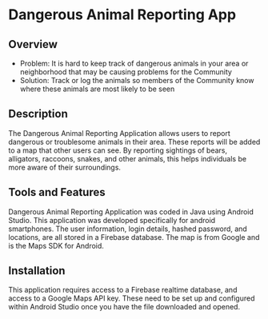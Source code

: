 # Dangerous Animal Reporting App

## Overview
* Problem: It is hard to keep track of dangerous animals in your area or neighborhood that may be causing problems for the Community
* Solution: Track or log the animals so members of the Community know where these animals are most likely to be seen
## Description
The Dangerous Animal Reporting Application allows users to report dangerous or troublesome animals in their area. These reports will be added to a map that other users can see. By reporting sightings of bears, alligators, raccoons, snakes, and other animals, this helps individuals be more aware of their surroundings.
## Tools and Features
Dangerous Animal Reporting Application was coded in Java using Android Studio. This application was developed specifically for android smartphones. The user information, login details, hashed password, and locations, are all stored in a Firebase database. The map is from Google and is the Maps SDK for Android.
## Installation
This application requires access to a Firebase realtime database, and access to a Google Maps API key. These need to be set up and configured within Android Studio once you have the file downloaded and opened.  

